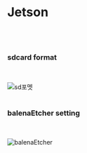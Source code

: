 # Jetson
<br>
<br>

<h3> sdcard format </h3>
<br>

![sd포멧](https://github.com/user-attachments/assets/83a00e63-cffd-4723-a1a1-dc0d400f7545)
<br>
<br>
<h3> balenaEtcher setting </h3>
<br>

![balenaEtcher](https://github.com/user-attachments/assets/d533da02-f024-403f-b018-fc0efa5053e7)
